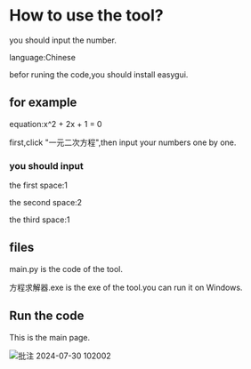 # How to use the tool?
you should input the number.

language:Chinese

befor runing the code,you should install easygui.
## for example
equation:x^2 + 2x + 1 = 0

first,click "一元二次方程",then input your numbers one by one.
### you should input
the first space:1

the second space:2

the third space:1
## files
main.py is the code of the tool.

方程求解器.exe is the exe of the tool.you can run it on Windows.

## Run the code
This is the main page.

![批注 2024-07-30 102002](https://github.com/user-attachments/assets/27f11dce-4428-4f73-80b0-db76abe11058)
